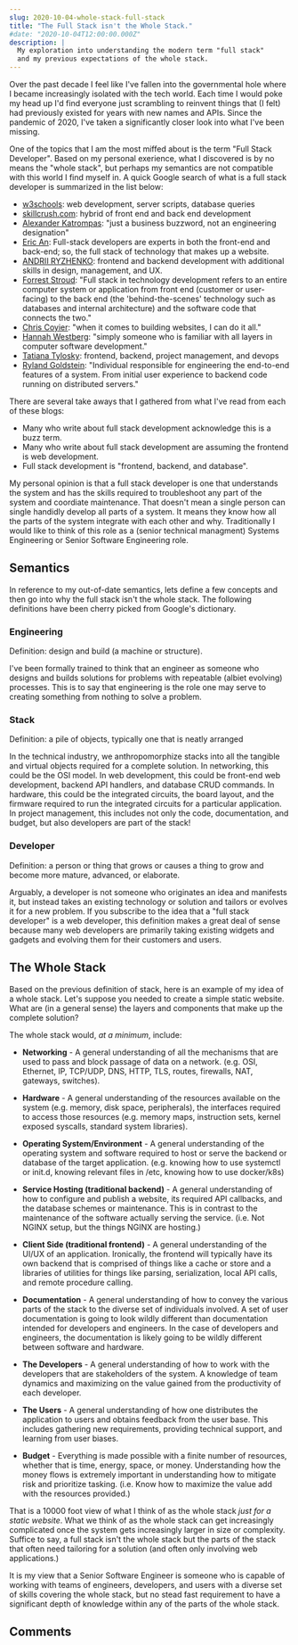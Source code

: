 ```yaml
---
slug: 2020-10-04-whole-stack-full-stack
title: "The Full Stack isn't the Whole Stack."
#date: "2020-10-04T12:00:00.000Z"
description: |
  My exploration into understanding the modern term "full stack"
  and my previous expectations of the whole stack.
---
```


Over the past decade I feel like I've fallen into the governmental hole where I became increasingly isolated with the tech world. Each time I would poke my head up I'd find everyone just scrambling to reinvent things that (I felt) had previously existed for years with new names and APIs. Since the pandemic of 2020, I've taken a significantly closer look into what I've been missing.

<!--truncate-->

One of the topics that I am the most miffed about is the term "Full Stack Developer". Based on my personal exerience, what I discovered is by no means the "whole stack", but perhaps my semantics are not compatible with this world I find myself in. A quick Google search of what is a full stack developer is summarized in the list below:

- [w3schools](https://www.w3schools.com/whatis/whatis_fullstack.asp): web development, server scripts, database queries
- [skillcrush.com](https://skillcrush.com/blog/front-end-back-end-full-stack/): hybrid of front end and back end development
- [Alexander Katrompas](https://medium.com/@alexkatrompas/the-hard-truth-about-the-full-stack-developer-myths-and-lies-945ffadeeb8c): "just a business buzzword, not an engineering designation"
- [Eric An](https://careerfoundry.com/en/blog/web-development/what-is-a-full-stack-web-developer/): Full-stack developers are experts in both the front-end and back-end; so, the full stack of technology that makes up a website.
- [ANDRII RYZHENKO](https://ncube.com/blog/full-stack-developer-vs-mean-stack-developer): frontend and backend development with additional skills in design, management, and UX.
- [Forrest Stroud](https://www.webopedia.com/TERM/F/full-stack.html): "Full stack in technology development refers to an entire computer system or application from front end (customer or user-facing) to the back end (the 'behind-the-scenes' technology such as databases and internal architecture) and the software code that connects the two."
- [Chris Coyier](https://css-tricks.com/what-does-it-mean-to-be-full-stack/): "when it comes to building websites, I can do it all."
- [Hannah Westberg](https://codeup.com/what-is-a-full-stack-developer/#): "simply someone who is familiar with all layers in computer software development."
- [Tatiana Tylosky](https://www.thinkful.com/blog/what-is-a-full-stack-developer-2/): frontend, backend, project management, and devops
- [Ryland Goldstein](https://stackoverflow.blog/2019/10/17/imho-the-mythical-fullstack-engineer/): "Individual responsible for engineering the end-to-end features of a system. From initial user experience to backend code running on distributed servers."

There are several take aways that I gathered from what I've read from each of these blogs:

- Many who write about full stack development acknowledge this is a buzz term.
- Many who write about full stack development are assuming the frontend is web development.
- Full stack development is "frontend, backend, and database".

My personal opinion is that a full stack developer is one that understands the system and has the skills required to troubleshoot any part of the system and coordiate maintenance. That doesn't mean a single person can single handidly develop all parts of a system. It means they know how all the parts of the system integrate with each other and why. Traditionally I would like to think of this role as a (senior technical managment) Systems Engineering or Senior Software Engineering role.

## Semantics

In reference to my out-of-date semantics, lets define a few concepts and then go into why the full stack isn't the whole stack. The following definitions have been cherry picked from Google's dictionary.

### Engineering

Definition: design and build (a machine or structure).

I've been formally trained to think that an engineer as someone who designs and builds solutions for problems with repeatable (albiet evolving) processes. This is to say that engineering is the
role one may serve to creating something from nothing to solve a problem.

### Stack

Definition: a pile of objects, typically one that is neatly arranged

In the technical industry, we anthropomorphize stacks into all the tangible and virtual objects required for a complete solution. In networking, this could be the OSI model. In web development, this could be front-end web development, backend API handlers, and database CRUD commands. In hardware, this could be the integrated circuits, the board layout, and the firmware required to run the integrated circuits for a particular application. In project management, this includes not only the code, documentation, and budget, but also developers are part of the stack!

### Developer

Definition: a person or thing that grows or causes a thing to grow and become more mature, advanced, or elaborate.

Arguably, a developer is not someone who originates an idea and manifests it, but instead takes an existing technology or solution and tailors or evolves it for a new problem. If you subscribe to the idea that a "full stack developer" is a web developer, this definition makes a great deal of sense because many web developers are primarily taking existing widgets and gadgets and evolving them for their customers and users.

## The Whole Stack

Based on the previous definition of stack, here is an example of my idea of a whole stack. Let's suppose you needed to create a simple static website. What are (in a general sense) the layers and components that make up the complete solution?

The whole stack would, _at a minimum_, include:

- **Networking** - A general understanding of all the mechanisms that are used to pass and block passage of data on a network. (e.g. OSI, Ethernet, IP, TCP/UDP, DNS, HTTP, TLS, routes, firewalls, NAT, gateways, switches).

- **Hardware** - A general understanding of the resources available on the system (e.g. memory, disk space, peripherals), the interfaces required to access those resources (e.g. memory maps, instruction sets, kernel exposed syscalls, standard system libraries).

- **Operating System/Environment** - A general understanding of the operating system and software required to host or serve the backend or database of the target application. (e.g. knowing how to use systemctl or init.d, knowing relevant files in /etc, knowing how to use docker/k8s)

- **Service Hosting (traditional backend)** - A general understanding of how to configure and publish a website, its required API callbacks, and the database schemes or maintenance. This is in contrast to the maintenance of the software actually serving the service. (i.e. Not NGINX setup, but the things NGINX are hosting.)

- **Client Side (traditional frontend)** - A general understanding of the UI/UX of an application. Ironically, the frontend will typically have its own backend that is comprised of things like a cache or store and a libraries of utilities for things like parsing, serialization, local API calls, and remote procedure calling.

- **Documentation** - A general understanding of how to convey the various parts of the stack to the diverse set of individuals involved. A set of user documentation is going to look wildly different than documentation intended for developers and engineers. In the case of developers and engineers, the documentation is likely going to be wildly different between software and hardware.

- **The Developers** - A general understanding of how to work with the developers that are stakeholders of the system. A knowledge of team dynamics and maximizing on the value gained from the productivity of each developer.

- **The Users** - A general understanding of how one distributes the application to users and obtains feedback from the user base. This includes gathering new requirements, providing technical support, and learning from user biases.

- **Budget** - Everything is made possible with a finite number of resources, whether that is time, energy, space, or money. Understanding how the money flows is extremely important in understanding how to mitigate risk and prioritize tasking. (i.e. Know how to maximize the value add with the resources provided.)

That is a 10000 foot view of what I think of as the whole stack _just for a static website_. What we think of as the whole stack can get increasingly complicated once the system gets increasingly larger in size or complexity. Suffice to say, a full stack isn't the whole stack but the parts of the stack that often need tailoring for a solution (and often only involving web applications.)

It is my view that a Senior Software Engineer is someone who is capable of working with teams of engineers, developers, and users with a diverse set of skills covering the whole stack, but no stead fast requirement to have a significant depth of knowledge within any of the parts of the whole stack.

## Comments

<Comments />
